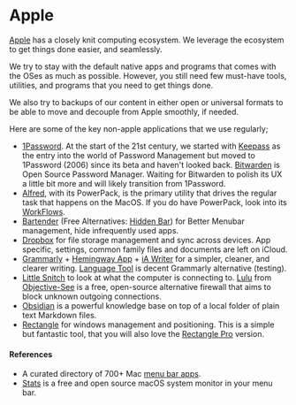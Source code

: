 # Apple

[Apple](https://www.apple.com) has a closely knit computing ecosystem. We leverage the ecosystem to get things done easier, and seamlessly.

We try to stay with the default native apps and programs that comes with the OSes as much as possible. However, you still need few must-have tools, utilities, and programs that you need to get things done.

We also try to backups of our content in either open or universal formats to be able to move and decouple from Apple smoothly, if needed.

Here are some of the key non-apple applications that we use regularly;

- [1Password](https://1password.com). At the start of the 21st century, we started with [Keepass](https://keepass.info) as the entry into the world of Password Management but moved to 1Password (2006) since its beta and haven't looked back.
  [Bitwarden](https://bitwarden.com) is Open Source Password Manager. Waiting for Bitwarden to polish its UX a little bit more and will likely transition from 1Password.
- [Alfred](https://www.alfredapp.com), with its PowerPack, is the primary utility that drives the regular task that happens on the MacOS. If you do have PowerPack, look into its [WorkFlows](https://www.alfredapp.com/workflows/).
- [Bartender](https://www.macbartender.com) (Free Alternatives: [Hidden Bar](https://superbits.co/hidden/)) for Better Menubar management, hide infrequently used apps.
- [Dropbox](https://www.dropbox.com/) for file storage management and sync across devices. App specific, settings, common family files and documents are left on iCloud.
- [Grammarly](https://app.grammarly.com) + [Hemingway App](http://www.hemingwayapp.com) + [iA Writer](https://ia.net/writer) for a simpler, cleaner, and clearer writing. [Language Tool](https://languagetool.org) is decent Grammarly alternative (testing).
- [Little Snitch](https://www.obdev.at/products/littlesnitch/) to look at what the computer is connecting to. [Lulu](https://objective-see.com/products/lulu.html) from [Objective-See](https://objective-see.org/) is a free, open-source alternative firewall that aims to block unknown outgoing connections.
- [Obsidian](https://obsidian.md) is a powerful knowledge base on top of a local folder of plain text Markdown files.
- [Rectangle](https://rectangleapp.com) for windows management and positioning. This is a simple but fantastic tool, that you will also love the [Rectangle Pro](https://rectangleapp.com/pro) version.

#### References

- A curated directory of 700+ Mac [menu bar apps](https://macmenubar.com).
- [Stats](https://github.com/exelban/stats) is a free and open source macOS system monitor in your menu bar.